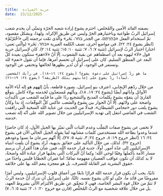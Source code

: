 ```yaml
---
title:  حرية العبادة
date:  23/12/2025
---
```


بصفته القائد الأمين والمُخلص، احترم يشوع إرادة شعبه الحرّة وتمنّى أن يخدم شعب إسرائيل الربّ طواعية وباختيارهم الحرّ وليس عن طريق الإكراه. ولهذا، وبشكل مقصود، تمّ استخدام الفعل «בְּחַרְתֶּם، من الجذر בחר، بَخَر» والّذي تمّت ترجمته إلى «ٱخْتَرْتُمْ» (انظر يشوع ٢٤: ٢٢). في مواضع أخرى، تصف الكلمة العبرية «בחר، بَخَر» (والّتي تعني: اختار) اختيار الربّ لإسرائيل (تثنية ٧: ٦، ٧؛ تثنية ١٠: ١٥؛ تثنية ١٤: ٢). كان لإسرائيل حرية قول «لا» ليهوه بعد أن اصطفاهم عن بقية الشعوب، إلّا أنّ «لاءهم» ستكون بعيدة كلّ البعد عن المنطق السليم. كان على إسرائيل أن تحسم أمرها، فإما أن تقول «نعم» لله وتستمر في الوجود، أو أن تُدير بظهرها لخالقها وتختفي عن الوجود.

`ما هو ردّ إسرائيل على دعوة يشوع؟ (يشوع ٢٤: ١٦–١٨). في رأيك الشخصي، لماذا ردّ يشوع على إجابتهم بتلك الطريقة؟ (يشوع ٢٤: ١٩–٢١).`

من خلال ردّهم الإيجابي، اعترف بنو إسرائيل، بصورة قاطعة، بأنّ إلههم هو إله آباء الأمة الأوائل وآبائهم أيضًا (يشوع ٢٤: ١٧، ١٨)، وبأنّهم مُستعدّون لخدمته بولاء كامل. يتوقّع القارئ أن يتفوّه يشوع بكلمات المديح والتشجيع ردًا على ما قدّمه الشعب من تأكيدات واضحة على ولائهم. إلّا أنّ الحوار بين يشوع والشعب عاكس كلَّ التوقّعات، إذ بدا وكأنّ يشوع يلعب دور «محامي الشيطان»، فبدلًا من الحديث عن عناية الله السخية الّتي رافقت الشعب في الماضي انتقل إلى تهديد الإسرائيليين من خلال تصوير الله على أنّه إله تصعب خدمته.

لا تخفى عن يشوع صفات التقلّب وعدم الثبات الّتي تميّز بها الجيل الأول، إذ كان حاضرًا عندما وعدوا بطاعة الله مستخدمين كلمات مشابهة لما يقوله الجيل الحالي الآن في يشوع ٢٤: ١٦ (انظر خروج ١٩: ٨، خروج ٢٤: ٣، تثنية ٥: ٢٧)، إلّا أنّهم سرعان ما نسوا وعودهم (خروج ٣٢). لذلك، من خلال التأكيد على حقائق بديهية، أراد يشوع أن يلفت انتباه الإسرائيليين إلى عدّة أمور. أولًا، جدية قرار خدمة الله، فمن شأن هذا القرار أن يرسم مسار الأمة بأكملها وفقًا لوحي الله؛ وكما أنّ البركات الّتي يجلبها قرار عبادة الله واضحةٌ، لا بد كذلك أن تكون عواقب العصيان مفهومة تمامًا؛ أما غفران الخطايا فليس واحدًا من حقوق البشرية غير القابلة للتصرف، بل هو معجزة ينعم الله بها على خلائقه.

ثانيًا، يجب أن يكون قرار خدمة الله قرارًا نابعًا من أعماق قلوب الإسرائيليين، وليس أمرًا مفروضًا من قائد ما، حتّى لو كان يشوع نفسه. ثالثًا، على إسرائيل أن تدرك أنّ خدمة الربّ لا تتمّ من خلال قوة البشر الخاصة، فهي لا تتحقّق عن طريق الالتزام الآلي بشروط العهد، بل من خلال علاقة شخصية مع الربّ المُخلّص (قارن مع خروج ٢٠: ١، ٢؛ تثنية ٥: ٦، ٧).